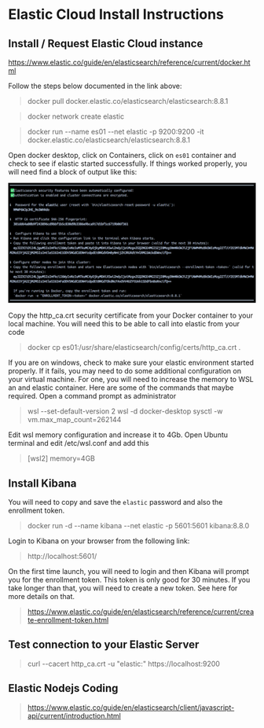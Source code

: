 # Elastic Cloud Install Instructions

## Install / Request Elastic Cloud instance
https://www.elastic.co/guide/en/elasticsearch/reference/current/docker.html

Follow the steps below documented in the link above:

> docker pull docker.elastic.co/elasticsearch/elasticsearch:8.8.1

> docker network create elastic

> docker run --name es01 --net elastic -p 9200:9200 -it docker.elastic.co/elasticsearch/elasticsearch:8.8.1

Open docker desktop, click on Containers, click on `es01` container and check to see if elastic started successfully.  If things worked properly, you will need find a block of output like this:

![Elastic configurations and credentials](/elastic-enrollment.png)


Copy the http_ca.crt security certificate from your Docker container to your local machine.  You will need this to be able to call into elastic from your code

>docker cp es01:/usr/share/elasticsearch/config/certs/http_ca.crt .

If you are on windows, check to make sure your elastic environment started properly.  If it fails, you may need to do some additional configuration on your virtual machine.  For one, you will need to increase the memory to WSL an and elastic container.  Here are some of the commands that maybe required.  Open a command prompt as administrator

>wsl --set-default-version 2
>wsl -d docker-desktop
sysctl -w vm.max_map_count=262144

Edit wsl memory configuration and increase it to 4Gb.  Open Ubuntu terminal and edit /etc/wsl.conf and add this
>[wsl2]
memory=4GB


## Install Kibana

You will need to copy and save the `elastic` password and also the enrollment token.
> docker run -d --name kibana --net elastic -p 5601:5601 kibana:8.8.0

Login to Kibana on your browser from the following link:  
> http://localhost:5601/

On the first time launch, you will need to login and then Kibana will prompt you for the enrollment token.  This token is only good for 30 minutes.  If you take longer than that, you will need to create a new token.  See here for more details on that.
> https://www.elastic.co/guide/en/elasticsearch/reference/current/create-enrollment-token.html

## Test connection to your Elastic Server
> curl --cacert http_ca.crt -u "elastic:<elastic-password>" https://localhost:9200

## Elastic Nodejs Coding
> https://www.elastic.co/guide/en/elasticsearch/client/javascript-api/current/introduction.html

